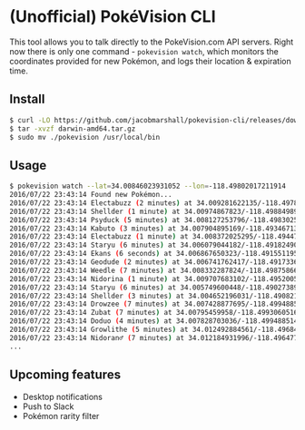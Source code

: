 # (Unofficial) PokéVision CLI

This tool allows you to talk directly to the PokeVision.com API servers. Right now there is only one command - `pokevision watch`, which monitors the coordinates provided for new Pokémon, and logs their location & expiration time.

## Install

```sh
$ curl -LO https://github.com/jacobmarshall/pokevision-cli/releases/download/1.0.4/darwin-amd64.tar.gz
$ tar -xvzf darwin-amd64.tar.gz
$ sudo mv ./pokevision /usr/local/bin
```

## Usage

```sh
$ pokevision watch --lat=34.00846023931052 --lon=-118.49802017211914
2016/07/22 23:43:14 Found new Pokémon...
2016/07/22 23:43:14 Electabuzz (2 minutes) at 34.009281622135/-118.49784634188
2016/07/22 23:43:14 Shellder (1 minute) at 34.00974867823/-118.49884989372
2016/07/22 23:43:14 Psyduck (5 minutes) at 34.008127253796/-118.49830250257
2016/07/22 23:43:14 Kabuto (3 minutes) at 34.007904895169/-118.4934671352
2016/07/22 23:43:14 Electabuzz (1 minute) at 34.008372025295/-118.49447071366
2016/07/22 23:43:14 Staryu (6 minutes) at 34.006079044182/-118.49182490277
2016/07/22 23:43:14 Ekans (6 seconds) at 34.006867650323/-118.49155119578
2016/07/22 23:43:14 Geodude (2 minutes) at 34.006741762417/-118.49173366716
2016/07/22 23:43:14 Weedle (7 minutes) at 34.008332287824/-118.49875866199
2016/07/22 23:43:14 Nidorina (1 minute) at 34.009707683102/-118.49520058507
2016/07/22 23:43:14 Staryu (6 minutes) at 34.005749600448/-118.49027389049
2016/07/22 23:43:14 Shellder (3 minutes) at 34.004652196031/-118.49082130825
2016/07/22 23:43:14 Drowzee (7 minutes) at 34.007428877695/-118.49948851445
2016/07/22 23:43:14 Zubat (7 minutes) at 34.00795459958/-118.49930605164
2016/07/22 23:43:14 Doduo (4 minutes) at 34.007828703036/-118.49948851445
2016/07/22 23:43:14 Growlithe (5 minutes) at 34.012492884561/-118.49684278394
2016/07/22 23:43:14 Nidoran♂ (7 minutes) at 34.012184931996/-118.49647785227
...
```

## Upcoming features

- Desktop notifications
- Push to Slack
- Pokémon rarity filter
